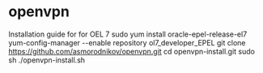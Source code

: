 # openvpn
Installation guide for for OEL 7
sudo yum install oracle-epel-release-el7
yum-config-manager --enable repository ol7_developer_EPEL
git clone https://github.com/asmorodnikov/openvpn.git
cd openvpn-install.git
sudo sh ./openvpn-install.sh
